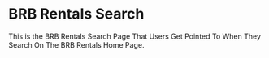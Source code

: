 # BRB Rentals Search

This is the BRB Rentals Search Page That Users Get Pointed To When They Search On The BRB Rentals Home Page.
